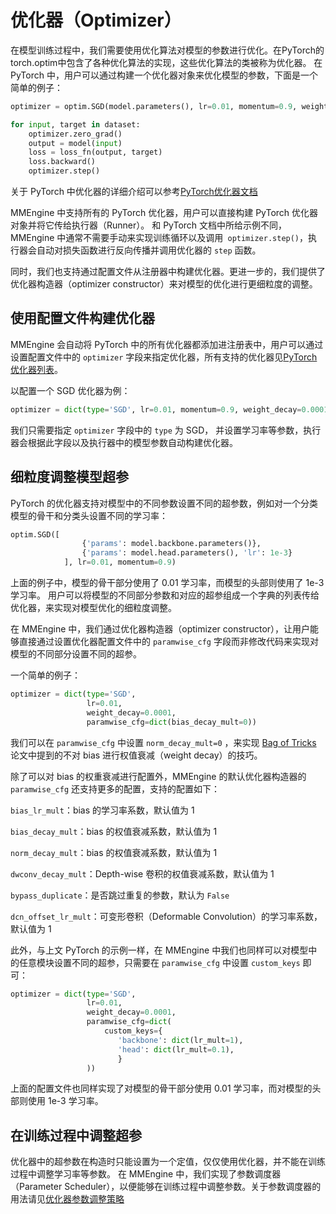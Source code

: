 # 优化器（Optimizer）

在模型训练过程中，我们需要使用优化算法对模型的参数进行优化。在PyTorch的torch.optim中包含了各种优化算法的实现，这些优化算法的类被称为优化器。
在 PyTorch 中，用户可以通过构建一个优化器对象来优化模型的参数，下面是一个简单的例子：

```python
optimizer = optim.SGD(model.parameters(), lr=0.01, momentum=0.9, weight_decay=0.0001)

for input, target in dataset:
    optimizer.zero_grad()
    output = model(input)
    loss = loss_fn(output, target)
    loss.backward()
    optimizer.step()
```

关于 PyTorch 中优化器的详细介绍可以参考[PyTorch优化器文档](https://pytorch.org/docs/stable/optim.html#)

MMEngine 中支持所有的 PyTorch 优化器，用户可以直接构建 PyTorch 优化器对象并将它传给执行器（Runner）。
和 PyTorch 文档中所给示例不同，MMEngine 中通常不需要手动来实现训练循环以及调用` optimizer.step()`，执行器会自动对损失函数进行反向传播并调用优化器的 `step` 函数。

同时，我们也支持通过配置文件从注册器中构建优化器。更进一步的，我们提供了优化器构造器（optimizer constructor）来对模型的优化进行更细粒度的调整。

## 使用配置文件构建优化器

MMEngine 会自动将 PyTorch 中的所有优化器都添加进注册表中，用户可以通过设置配置文件中的 `optimizer` 字段来指定优化器，所有支持的优化器见[PyTorch优化器列表](https://pytorch.org/docs/stable/optim.html#algorithms)。

以配置一个 SGD 优化器为例：

```python
optimizer = dict(type='SGD', lr=0.01, momentum=0.9, weight_decay=0.0001)
```

我们只需要指定 `optimizer` 字段中的 `type` 为 SGD， 并设置学习率等参数，执行器会根据此字段以及执行器中的模型参数自动构建优化器。

## 细粒度调整模型超参

PyTorch 的优化器支持对模型中的不同参数设置不同的超参数，例如对一个分类模型的骨干和分类头设置不同的学习率：

```python
optim.SGD([
                {'params': model.backbone.parameters()},
                {'params': model.head.parameters(), 'lr': 1e-3}
            ], lr=0.01, momentum=0.9)
```

上面的例子中，模型的骨干部分使用了 0.01 学习率，而模型的头部则使用了 1e-3 学习率。
用户可以将模型的不同部分参数和对应的超参组成一个字典的列表传给优化器，来实现对模型优化的细粒度调整。

在 MMEngine 中，我们通过优化器构造器（optimizer constructor），让用户能够直接通过设置优化器配置文件中的 `paramwise_cfg` 字段而非修改代码来实现对模型的不同部分设置不同的超参。

一个简单的例子：

```python
optimizer = dict(type='SGD',
                 lr=0.01,
                 weight_decay=0.0001,
                 paramwise_cfg=dict(bias_decay_mult=0))
```

我们可以在 `paramwise_cfg` 中设置 `norm_decay_mult=0` ，来实现 [Bag of Tricks](https://arxiv.org/abs/1812.01187) 论文中提到的不对 bias 进行权值衰减（weight decay）的技巧。

除了可以对 bias 的权重衰减进行配置外，MMEngine 的默认优化器构造器的 `paramwise_cfg` 还支持更多的配置，支持的配置如下：

`bias_lr_mult`：bias 的学习率系数，默认值为 1

`bias_decay_mult`：bias 的权值衰减系数，默认值为 1

`norm_decay_mult`：bias 的权值衰减系数，默认值为 1

`dwconv_decay_mult`：Depth-wise 卷积的权值衰减系数，默认值为 1

`bypass_duplicate`：是否跳过重复的参数，默认为 `False`

`dcn_offset_lr_mult`：可变形卷积（Deformable Convolution）的学习率系数，默认值为 1

此外，与上文 PyTorch 的示例一样，在 MMEngine 中我们也同样可以对模型中的任意模块设置不同的超参，只需要在 `paramwise_cfg` 中设置 `custom_keys` 即可：

```python
optimizer = dict(type='SGD',
                 lr=0.01,
                 weight_decay=0.0001,
                 paramwise_cfg=dict(
                     custom_keys={
                        'backbone': dict(lr_mult=1),
                        'head': dict(lr_mult=0.1),
                        }
                 ))
```

上面的配置文件也同样实现了对模型的骨干部分使用 0.01 学习率，而对模型的头部则使用 1e-3 学习率。

## 在训练过程中调整超参

优化器中的超参数在构造时只能设置为一个定值，仅仅使用优化器，并不能在训练过程中调整学习率等参数。
在 MMEngine 中，我们实现了参数调度器（Parameter Scheduler），以便能够在训练过程中调整参数。关于参数调度器的用法请见[优化器参数调整策略](https://mmengine.readthedocs.io/zh_CN/latest/tutorials/param_scheduler.html)
